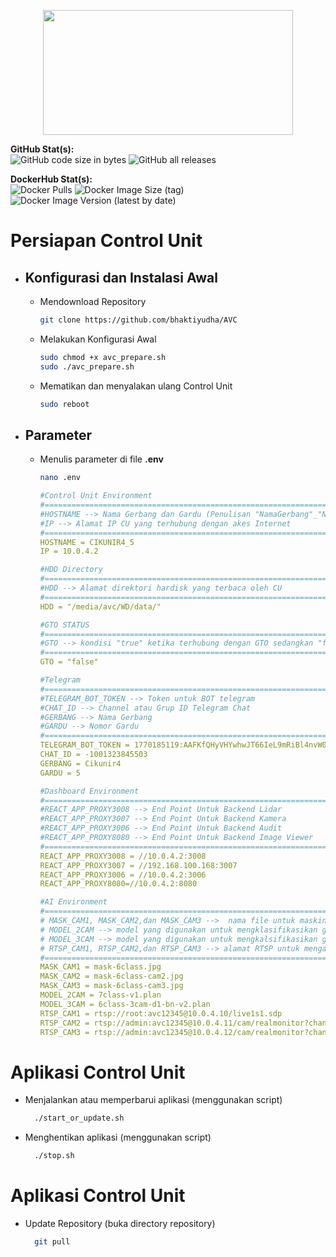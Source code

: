 <p align="center">
    <img src="https://www.jmiot.org/wp-content/uploads/2021/05/bg3-1024x576.png" width="400" height="200">
</p>

**GitHub Stat(s):**  
![GitHub code size in bytes](https://img.shields.io/github/languages/code-size/bhaktiyudha/AVC?logo=github) ![GitHub all releases](https://img.shields.io/github/downloads/bhaktiyudha/AVC/total?logo=github)

**DockerHub Stat(s):**  
![Docker Pulls](https://img.shields.io/docker/pulls/yudhabhakti/avc-ai?logo=docker) ![Docker Image Size (tag)](https://img.shields.io/docker/image-size/yudhabhakti/avc-ai/latest?logo=docker) ![Docker Image Version (latest by date)](https://img.shields.io/docker/v/yudhabhakti/avc-ai?logo=docker&sort=date)

# Persiapan Control Unit
- ## Konfigurasi dan Instalasi Awal
  - Mendownload Repository
    ```bash
    git clone https://github.com/bhaktiyudha/AVC
    ```
  - Melakukan Konfigurasi Awal
    ```bash
    sudo chmod +x avc_prepare.sh
    sudo ./avc_prepare.sh
    ```
  - Mematikan dan menyalakan ulang Control Unit
    ```bash
    sudo reboot
    ```
- ## Parameter
  - Menulis parameter di file **.env**
    ```bash
    nano .env
    ```
    ```yaml
    #Control Unit Environment
    #================================================================
    #HOSTNAME --> Nama Gerbang dan Gardu (Penulisan "NamaGerbang"_"NomorGardu")
    #IP --> Alamat IP CU yang terhubung dengan akes Internet
    #================================================================
    HOSTNAME = CIKUNIR4_5
    IP = 10.0.4.2

    #HDD Directory
    #================================================================
    #HDD --> Alamat direktori hardisk yang terbaca oleh CU
    #================================================================
    HDD = "/media/avc/WD/data/"

    #GTO STATUS
    #================================================================
    #GTO --> kondisi "true" ketika terhubung dengan GTO sedangkan "false" tidak terhubung dengan GTO
    #================================================================
    GTO = "false"

    #Telegram
    #================================================================
    #TELEGRAM_BOT_TOKEN --> Token untuk BOT telegram
    #CHAT_ID --> Channel atau Grup ID Telegram Chat
    #GERBANG --> Nama Gerbang
    #GARDU --> Nomor Gardu
    #================================================================
    TELEGRAM_BOT_TOKEN = 1770185119:AAFKfQHyVHYwhwJT66IeL9mRiBl4nvW0UxQ
    CHAT_ID = -1001323845503
    GERBANG = Cikunir4
    GARDU = 5

    #Dashboard Environment
    #================================================================
    #REACT_APP_PROXY3008 --> End Point Untuk Backend Lidar
    #REACT_APP_PROXY3007 --> End Point Untuk Backend Kamera
    #REACT_APP_PROXY3006 --> End Point Untuk Backend Audit
    #REACT_APP_PROXY8080 --> End Point Untuk Backend Image Viewer
    #================================================================
    REACT_APP_PROXY3008 = //10.0.4.2:3008
    REACT_APP_PROXY3007 = //192.168.100.168:3007
    REACT_APP_PROXY3006 = //10.0.4.2:3006
    REACT_APP_PROXY8080=//10.0.4.2:8080

    #AI Environment
    #================================================================
    # MASK_CAM1, MASK_CAM2,dan MASK_CAM3 -->  nama file untuk masking gambar camera 1,2,dan 3
    # MODEL_2CAM --> model yang digunakan untuk mengklasifikasikan golongan kendaraan berdasarkan kamera 1 dan 2
    # MODEL_3CAM --> model yang digunakan untuk mengkalsifikasikan golongan kendaraan 4 dan 5 berdasarkan kamera 3
    # RTSP_CAM1, RTSP_CAM2,dan RTSP_CAM3 --> alamat RTSP untuk mengakses kamera 1,2,dan 3
    #================================================================
    MASK_CAM1 = mask-6class.jpg
    MASK_CAM2 = mask-6class-cam2.jpg
    MASK_CAM3 = mask-6class-cam3.jpg
    MODEL_2CAM = 7class-v1.plan
    MODEL_3CAM = 6class-3cam-d1-bn-v2.plan
    RTSP_CAM1 = rtsp://root:avc12345@10.0.4.10/live1s1.sdp
    RTSP_CAM2 = rtsp://admin:avc12345@10.0.4.11/cam/realmonitor?channel=1&subtype=0
    RTSP_CAM3 = rtsp://admin:avc12345@10.0.4.12/cam/realmonitor?channel=1&subtype=0
    ```
# Aplikasi Control Unit
- Menjalankan atau memperbarui aplikasi (menggunakan script)
  ```bash
    ./start_or_update.sh
  ```
- Menghentikan aplikasi (menggunakan script)
  ```bash
    ./stop.sh
  ```
# Aplikasi Control Unit
- Update Repository (buka directory repository)
  ```bash
    git pull
  ```